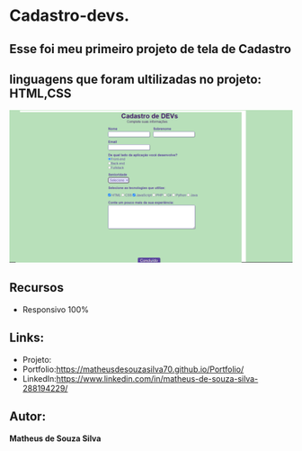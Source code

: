 # Cadastro-devs.

## Esse foi meu primeiro projeto de tela de Cadastro 

## linguagens  que foram ultilizadas no projeto: HTML,CSS


![README.md](https://github.com/MatheusdeSouzaSilva70/Cadastro-devs/blob/main/cadastro%20devs.png)


## Recursos
- Responsivo 100%

## Links:
- Projeto:
- Portfolio:https://matheusdesouzasilva70.github.io/Portfolio/
- LinkedIn:https://www.linkedin.com/in/matheus-de-souza-silva-288194229/

## Autor:
**Matheus de Souza Silva**
